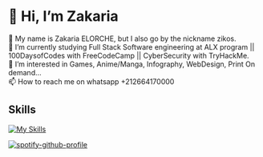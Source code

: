 # 💫 Hi, I’m Zakaria

👋 My name is Zakaria ELORCHE, but I also go by the nickname zikos.<br>
🌱 I’m currently studying Full Stack Software engineering at ALX program || 100DaysofCodes with FreeCodeCamp || CyberSecurity with TryHackMe.<br>
👀 I’m interested in Games, Anime/Manga, Infography, WebDesign, Print On demand...<br>
📫 How to reach me on whatsapp +212664170000<br>

## Skills

[![My Skills](https://skillicons.dev/icons?i=ae,ai,bash,c,codepen,css,devto,discord,emacs,figma,git,github,heroku,html,linux,mysql,php,powershell,ps,r,raspberrypi,vim,visualstudio,vscode,wordpress&theme=light)](https://skillicons.dev)

[![spotify-github-profile](https://spotify-github-profile.vercel.app/api/view?uid=anhu213hdp1zgt19mp21c4ypk&cover_image=true&theme=natemoo-re&show_offline=false&background_color=121212&interchange=true&bar_color=53b14f&bar_color_cover=true)](https://spotify-github-profile.vercel.app/api/view?uid=anhu213hdp1zgt19mp21c4ypk&redirect=true)
